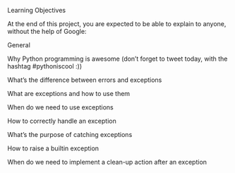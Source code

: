 Learning Objectives

At the end of this project, you are expected to be able to explain to anyone, without the help of Google:

General


Why Python programming is awesome (don’t forget to tweet today, with the hashtag #pythoniscool :))

What’s the difference between errors and exceptions

What are exceptions and how to use them

When do we need to use exceptions

How to correctly handle an exception

What’s the purpose of catching exceptions

How to raise a builtin exception

When do we need to implement a clean-up action after an exception

